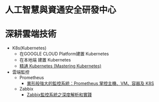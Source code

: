 # 人工智慧與資通安全研發中心


# 深耕雲端技術
- K8s(Kubernetes)
  - 在GOOGLE CLOUD Platform建置 Kubernetes
  - 在本地端 建置 Kubernetes
  - [精通 Kubernetes (Mastering Kubernetes)](https://www.tenlong.com.tw/products/9787115536112?list_name=srh)
- 雲端監控
  - Prometheus
    - [異形般強大的監控系統：Prometheus 掌控主機、VM、容器及 K8S](https://www.tenlong.com.tw/products/9789865501167?list_name=rd)  
  - Zabbix 
    - [Zabbix監控系統之深度解析和實踐](https://www.tenlong.com.tw/products/9787121430251?list_name=srh)
